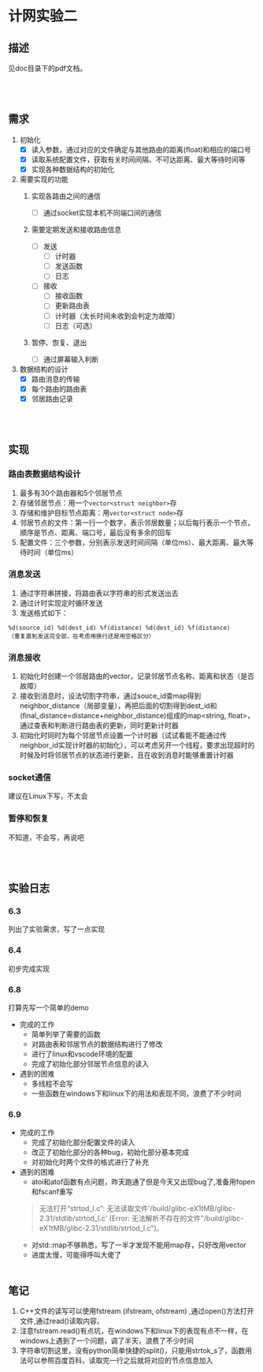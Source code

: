 # 计网实验二

## 描述

见doc目录下的pdf文档。

<br></br>

## 需求

1.  初始化
    -   [x] 读入参数，通过对应的文件确定与其他路由的距离(float)和相应的端口号
    -   [x] 读取系统配置文件，获取有关时间间隔、不可达距离、最大等待时间等
    -   [x] 实现各种数据结构的初始化
2.  需要实现的功能
    1. 实现各路由之间的通信
        - [ ] 通过socket实现本机不同端口间的通信
    2. 需要定期发送和接收路由信息

       - [ ] 发送
           - [ ] 计时器
           - [ ] 发送函数
           - [ ] 日志

       - [ ] 接收
           - [ ] 接收函数
           - [ ] 更新路由表
           - [ ] 计时器（太长时间未收到会判定为故障）
           - [ ] 日志（可选）
    3. 暂停、恢复、退出
       - [ ] 通过屏幕输入判断
3.  数据结构的设计
	- [x] 路由消息的传输
	- [x] 每个路由的路由表
	- [x] 邻居路由记录

<br></br>

## 实现

### 路由表数据结构设计

1. 最多有30个路由器和5个邻居节点
2. 存储邻居节点：用一个`vector<struct neighbor>`存
3. 存储和维护目标节点距离：用`vector<struct node>`存
4. 邻居节点的文件：第一行一个数字，表示邻居数量；以后每行表示一个节点，顺序是节点、距离、端口号，最后没有多余的回车
5. 配置文件：三个参数，分别表示发送时间间隔（单位ms）、最大距离、最大等待时间（单位ms）

### 消息发送

1. 通过字符串拼接，将路由表以字符串的形式发送出去
2. 通过计时实现定时循环发送
3. 发送格式如下：
```
%d(source_id) %d(dest_id) %f(distance) %d(dest_id) %f(distance)
（重复直到发送完全部，在考虑用换行还是用空格区分）
```

### 消息接收

1. 初始化时创建一个邻居路由的vector<struct neighbor>，记录邻居节点名称、距离和状态（是否故障）
2. 接收到消息时，设法切割字符串，通过souce_id查map得到neighbor_distance（局部变量），再把后面的切割得到dest_id和(final_distance=distance+neighbor_distance)组成的map<string, float>，通过查表和判断进行路由表的更新，同时更新计时器
3. 初始化时同时为每个邻居节点设置一个计时器（试试看能不能通过传neighbor_id实现计时器的初始化），可以考虑另开一个线程，要求出现超时的时候及时将邻居节点的状态进行更新，且在收到消息时能够重置计时器

### socket通信

建议在Linux下写，不太会

### 暂停和恢复

不知道，不会写，再说吧

<br></br>

## 实验日志

### 6.3

列出了实验需求，写了一点实现

### 6.4

初步完成实现

### 6.8

打算先写一个简单的demo

- 完成的工作
    - 简单列举了需要的函数
    - 对路由表和邻居节点的数据结构进行了修改
    - 进行了linux和vscode环境的配置
    - 完成了初始化部分邻居节点信息的读入
- 遇到的困难
    - 多线程不会写
    - 一些函数在windows下和linux下的用法和表现不同，浪费了不少时间

### 6.9
- 完成的工作
  - 完成了初始化部分配置文件的读入
  - 改正了初始化部分的各种bug，初始化部分基本完成
  - 对初始化时两个文件的格式进行了补充
- 遇到的困难
  - atoi和atof函数有点问题，昨天跑通了但是今天又出现bug了,准备用fopen和fscanf重写
  > 无法打开“strtod_l.c”: 无法读取文件'/build/glibc-eX1tMB/glibc-2.31/stdlib/strtod_l.c' (Error: 无法解析不存在的文件"/build/glibc-eX1tMB/glibc-2.31/stdlib/strtod_l.c")。
  - 对std::map不够熟悉，写了一半才发现不能用map存，只好改用vector
  - 进度太慢，可能得呼叫大佬了
<br></br>

## 笔记
1. C++文件的读写可以使用fstream (ifstream, ofstream) ,通过open()方法打开文件,通过read()读取内容。
2. 注意fstream.read()有点坑，在windows下和linux下的表现有点不一样，在windows上遇到了一个问题，调了半天，浪费了不少时间
3. 字符串切割这里，没有python简单快捷的split()，只能用strtok_s了，函数用法可以参照百度百科，读取完一行之后就将对应的节点信息加入